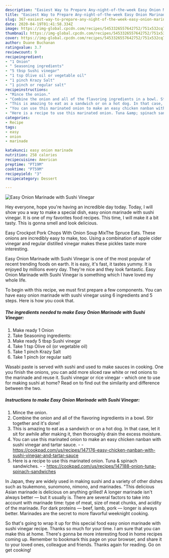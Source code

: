 ```yaml
---
description: "Easiest Way to Prepare Any-night-of-the-week Easy Onion Marinade with Sushi Vinegar"
title: "Easiest Way to Prepare Any-night-of-the-week Easy Onion Marinade with Sushi Vinegar"
slug: 367-easiest-way-to-prepare-any-night-of-the-week-easy-onion-marinade-with-sushi-vinegar
date: 2020-04-19T01:41:58.334Z
image: https://img-global.cpcdn.com/recipes/5453326557642752/751x532cq70/easy-onion-marinade-with-sushi-vinegar-recipe-main-photo.jpg
thumbnail: https://img-global.cpcdn.com/recipes/5453326557642752/751x532cq70/easy-onion-marinade-with-sushi-vinegar-recipe-main-photo.jpg
cover: https://img-global.cpcdn.com/recipes/5453326557642752/751x532cq70/easy-onion-marinade-with-sushi-vinegar-recipe-main-photo.jpg
author: Duane Buchanan
ratingvalue: 3.7
reviewcount: 9
recipeingredient:
- "1 Onion"
- " Seasoning ingredients"
- "5 tbsp Sushi vinegar"
- "1 tsp Olive oil or vegetable oil"
- "1 pinch Krazy Salt"
- "1 pinch or regular salt"
recipeinstructions:
- "Mince the onion."
- "Combine the onion and all of the flavoring ingredients in a bowl. Stir together and it&#39;s done!"
- "This is amazing to eat as a sandwich or on a hot dog. In that case, let it sit for awhile after making it, then thoroughly drain the excess moisture."
- "You can use this marinated onion to make an easy chicken nanban with sushi vinegar and tartar sauce.  https://cookpad.com/us/recipes/147176-easy-chicken-nanban-with-sushi-vinegar-and-tartar-sauce"
- "Here is a recipe to use this marinated onion. Tuna &amp; spinach sandwiches.  https://cookpad.com/us/recipes/147188-onion-tuna-spinach-sandwiches"
categories:
- Recipe
tags:
- easy
- onion
- marinade

katakunci: easy onion marinade 
nutrition: 258 calories
recipecuisine: American
preptime: "PT19M"
cooktime: "PT59M"
recipeyield: "3"
recipecategory: Dessert

---
```



![Easy Onion Marinade with Sushi Vinegar](https://img-global.cpcdn.com/recipes/5453326557642752/751x532cq70/easy-onion-marinade-with-sushi-vinegar-recipe-main-photo.jpg)

Hey everyone, hope you're having an incredible day today. Today, I will show you a way to make a special dish, easy onion marinade with sushi vinegar. It is one of my favorites food recipes. This time, I will make it a bit tasty. This is gonna smell and look delicious.

Easy Crockpot Pork Chops With Onion Soup MixThe Spruce Eats. These onions are incredibly easy to make, too. Using a combination of apple cider vinegar and regular distilled vinegar makes these pickles taste more interesting.

Easy Onion Marinade with Sushi Vinegar is one of the most popular of recent trending foods on earth. It is easy, it's fast, it tastes yummy. It is enjoyed by millions every day. They're nice and they look fantastic. Easy Onion Marinade with Sushi Vinegar is something which I have loved my whole life.


To begin with this recipe, we must first prepare a few components. You can have easy onion marinade with sushi vinegar using 6 ingredients and 5 steps. Here is how you cook that.

<!--inarticleads1-->

##### The ingredients needed to make Easy Onion Marinade with Sushi Vinegar:

1. Make ready 1 Onion
1. Take  Seasoning ingredients:
1. Make ready 5 tbsp Sushi vinegar
1. Take 1 tsp Olive oil (or vegetable oil)
1. Take 1 pinch Krazy Salt
1. Take 1 pinch (or regular salt)


Wasabi paste is served with sushi and used to make sauces in cooking. One you finish the onions, you can add more sliced raw white or red onions to the marinade and reuse it. Sushi vinegar or rice vinegar - which one to use for making sushi at home? Read on to find out the similarity and difference between the two. 

<!--inarticleads2-->

##### Instructions to make Easy Onion Marinade with Sushi Vinegar:

1. Mince the onion.
1. Combine the onion and all of the flavoring ingredients in a bowl. Stir together and it&#39;s done!
1. This is amazing to eat as a sandwich or on a hot dog. In that case, let it sit for awhile after making it, then thoroughly drain the excess moisture.
1. You can use this marinated onion to make an easy chicken nanban with sushi vinegar and tartar sauce. -  - https://cookpad.com/us/recipes/147176-easy-chicken-nanban-with-sushi-vinegar-and-tartar-sauce
1. Here is a recipe to use this marinated onion. Tuna &amp; spinach sandwiches. -  - https://cookpad.com/us/recipes/147188-onion-tuna-spinach-sandwiches


In Japan, they are widely used in making sushi and a variety of other dishes such as tsukemono, sunomono, nimono, and marinades. &#34;This delicious Asian marinade is delicious on anything grilled! A longer marinade isn&#39;t always better — but it usually is. There are several factors to take into account with marinade time: type of meat, size of meat chunks, and acidity of the marinade. For dark proteins — beef, lamb, pork — longer is always better. Marinades are the secret to more flavorful weeknight cooking. 

So that's going to wrap it up for this special food easy onion marinade with sushi vinegar recipe. Thanks so much for your time. I am sure that you can make this at home. There's gonna be more interesting food in home recipes coming up. Remember to bookmark this page on your browser, and share it to your loved ones, colleague and friends. Thanks again for reading. Go on get cooking!
